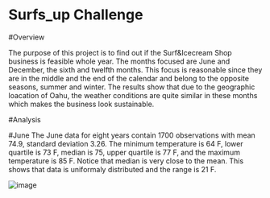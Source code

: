 # Surfs_up Challenge

#Overview

The purpose of this project is to find out if the Surf&Icecream Shop business is feasible whole year. The months focused are June and December, the sixth and twelfth months. This focus is reasonable since they are in the middle and the end of the calendar and belong to the opposite seasons, summer and winter. The results show that due to the geographic loacation of Oahu, the weather conditions are quite similar in these months which makes the business look sustainable. 

#Analysis 

#June
The June data for eight years contain 1700 observations with mean 74.9, standard deviation 3.26. The minimum temperature is 64 F, lower quartile is 73 F, median is 75, upper quartile is 77 F,  and the maximum temperature is 85 F. Notice that median is very close to the mean. This shows that data is uniformaly distributed and the range is 21 F.    

![image](https://user-images.githubusercontent.com/96134924/168730189-b187e3e0-d997-404a-b863-6f9a48d9bb8c.png)



